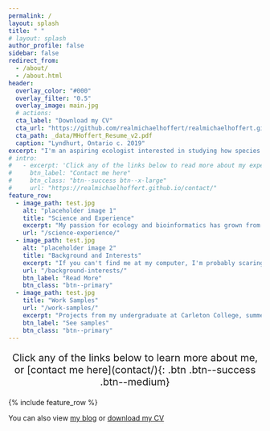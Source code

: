 ```yaml
---
permalink: /
layout: splash 
title: " "
# layout: splash
author_profile: false
sidebar: false
redirect_from: 
  - /about/
  - /about.html
header:
  overlay_color: "#000"
  overlay_filter: "0.5"
  overlay_image: main.jpg
  # actions:
  cta_label: "Download my CV"
  cta_url: "https://github.com/realmichaelhoffert/realmichaelhoffert.github.io/blob/master/_data/MHoffert_Resume_v2.pdf"
  cta_path: _data/MHoffert_Resume_v2.pdf
  caption: "Lyndhurt, Ontario c. 2019"
excerpt: "I'm an aspiring ecologist interested in studying how species assemble and co-exist with one another in complex and dynamic ecosystems. I approach these problems with a multidisciplinary computational skillset developed during my time as a bioinformatics researcher at [Finch Therapeutics](https://finchtherapeutics.com/) in Somerville, MA and during my undergraduate studies in the [Biology Program at Carleton College](https://www.carleton.edu/biology/)."
# intro: 
#   - excerpt: 'Click any of the links below to read more about my experience and interests'
#     btn_label: "Contact me here"
#     btn_class: "btn--success btn--x-large"
#     url: "https://realmichaelhoffert.github.io/contact/"
feature_row:
  - image_path: test.jpg
    alt: "placeholder image 1"
    title: "Science and Experience"
    excerpt: "My passion for ecology and bioinformatics has grown from a deep curiosity about organismal evolution and co-existence, driven by research in a diverse array of scientific contexts."
    url: "/science-experience/"
  - image_path: test.jpg
    alt: "placeholder image 2"
    title: "Background and Interests"
    excerpt: "If you can't find me at my computer, I'm probably scaring fish with sticks or falling off my bike. Find out more about my background and extracirriculars, knee pads recommended."
    url: "/background-interests/"
    btn_label: "Read More"
    btn_class: "btn--primary"
  - image_path: test.jpg
    title: "Work Samples"
    url: "/work-samples/"
    excerpt: "Projects from my undergraduate at Carleton College, summer research opportunities, and current work at Finch Therapeutics are the foundation of my skills and scientific experience."
    btn_label: "See samples"
    btn_class: "btn--primary"
---
```


<p style="text-align:center;font-size:20px;">Click any of the links below to learn more about me, or   <span markdown="1">  [contact me here](contact/){: .btn .btn--success .btn--medium}</span></p>

{% include feature_row %}

You can also view [my blog](blog/) or [download my CV](https://github.com/realmichaelhoffert/realmichaelhoffert.github.io/blob/master/_data/MHoffert_Resume_v2.pdf)